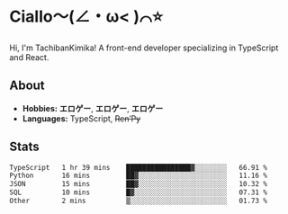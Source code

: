 # Ciallo～(∠・ω< )⌒⭐️

Hi, I'm TachibanKimika! A front-end developer specializing in TypeScript and React.

## About
- **Hobbies:** **エロゲー**, **エロゲー**, **エロゲー**
- **Languages:** TypeScript, ~~Ren’Py~~

## Stats
<!--START_SECTION:waka-->

```txt
TypeScript   1 hr 39 mins    ████████████████▓░░░░░░░░   66.91 %
Python       16 mins         ██▓░░░░░░░░░░░░░░░░░░░░░░   11.16 %
JSON         15 mins         ██▓░░░░░░░░░░░░░░░░░░░░░░   10.32 %
SQL          10 mins         █▓░░░░░░░░░░░░░░░░░░░░░░░   07.31 %
Other        2 mins          ▒░░░░░░░░░░░░░░░░░░░░░░░░   01.73 %
```

<!--END_SECTION:waka-->

<!-- ![Metrics](https://metrics.lecoq.io/TachibanaKimika?template=classic&base.activity=0&base.community=0&base.repositories=0&languages=1&isocalendar=1&isocalendar.duration=half-year&languages.limit=8&languages.sections=most-used&languages.colors=github&languages.threshold=0%25&languages.indepth=false&languages.recent.load=300&languages.recent.days=14&config.timezone=Asia%2FShanghai)
 -->
